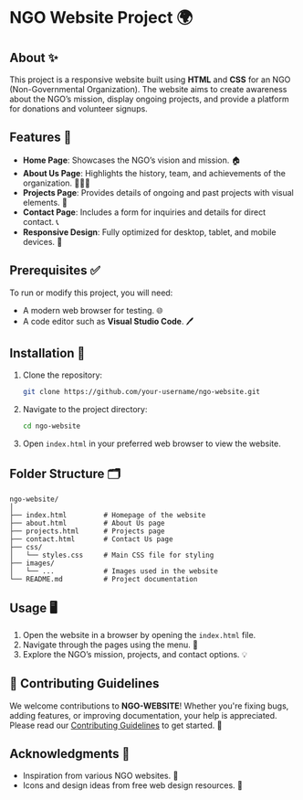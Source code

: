 # NGO Website Project 🌍

## About ✨
This project is a responsive website built using **HTML** and **CSS** for an NGO (Non-Governmental Organization). The website aims to create awareness about the NGO’s mission, display ongoing projects, and provide a platform for donations and volunteer signups.

## Features 🌟
- **Home Page**: Showcases the NGO’s vision and mission. 🏠  
- **About Us Page**: Highlights the history, team, and achievements of the organization. 🧑‍🤝‍🧑  
- **Projects Page**: Provides details of ongoing and past projects with visual elements. 📂  
- **Contact Page**: Includes a form for inquiries and details for direct contact. 📞  
- **Responsive Design**: Fully optimized for desktop, tablet, and mobile devices. 📱  

## Prerequisites ✅
To run or modify this project, you will need:  
- A modern web browser for testing. 🌐  
- A code editor such as **Visual Studio Code**. 🖊️  

## Installation 🚀
1. Clone the repository:  
   ```bash
   git clone https://github.com/your-username/ngo-website.git
   ```
2. Navigate to the project directory:  
   ```bash
   cd ngo-website
   ```
3. Open `index.html` in your preferred web browser to view the website.  

## Folder Structure 🗂️
```
ngo-website/
│
├── index.html         # Homepage of the website
├── about.html         # About Us page
├── projects.html      # Projects page
├── contact.html       # Contact Us page
├── css/
│   └── styles.css     # Main CSS file for styling
├── images/
│   └── ...            # Images used in the website
└── README.md          # Project documentation
```

## Usage 🖥️
1. Open the website in a browser by opening the `index.html` file.  
2. Navigate through the pages using the menu. 🧭  
3. Explore the NGO’s mission, projects, and contact options. 💡

## 🤝 Contributing Guidelines
We welcome contributions to **NGO-WEBSITE**! Whether you're fixing bugs, adding features, or improving documentation, your help is appreciated. Please read our [Contributing Guidelines](./CONTRIBUTING.md) to get started. 🚀
   

## Acknowledgments 🙏
- Inspiration from various NGO websites. 🌈  
- Icons and design ideas from free web design resources. 🎨  

